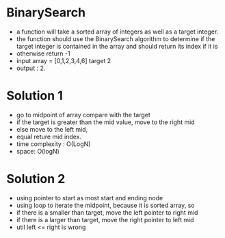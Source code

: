 # BinarySearch
  - a function will take a sorted array of integers as well as a target integer.
  - the function should use the BinarySearch algorithm to determine if the target integer is contained in the array and should return its index if it is
  - otherwise return -1
  - input array = [0,1,2,3,4,6] target 2
  - output : 2.
# Solution 1
  - go to midpoint of array compare with the target
  - if the target is greater than the mid value, move to the right mid
  - else move to the left mid,
  - equal reture mid index.
  - time complexity : O(LogN)
  - space: O(logN)
# Solution 2
  - using pointer to start as most start and ending node
  - using loop to iterate the midpoint, because it is sorted array, so
  - if there is a smaller than target, move the left pointer to right mid
  - if there is a larger than target, move the right pointer to left mid
  - util left <= right is wrong 
